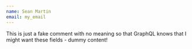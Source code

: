 ```yaml
---
name: Sean Martin
email: my_email
---
```


This is just a fake comment with no meaning so that GraphQL knows that I might want these fields - dummy content!
